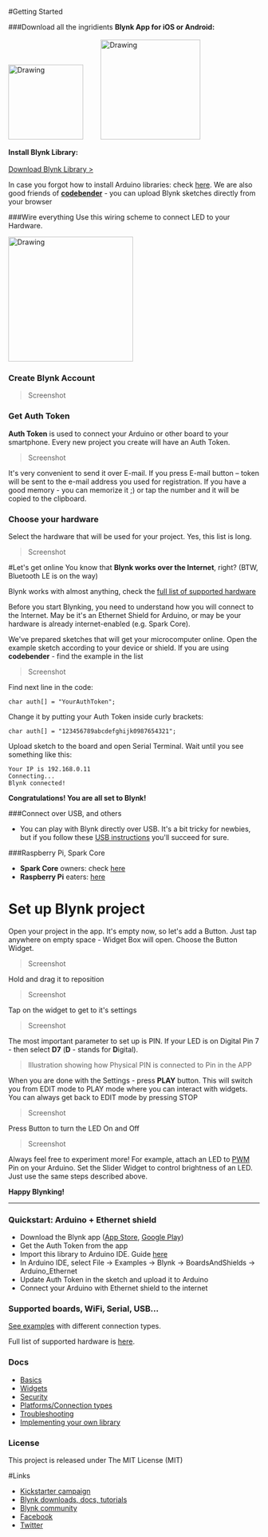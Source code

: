 #Getting Started


###Download all the ingridients
**Blynk App for iOS or Android:** <br> <br> 
[<img src="http://static1.squarespace.com/static/54765ba7e4b0d055ee0b47a6/t/55515fd0e4b08237a78598e2/1431396305454/?format=500w" alt="Drawing" style=" width: 150px;"/>](https://itunes.apple.com/us/app/blynk-control-arduino-raspberry/id808760481?ls=1&mt=8)  &nbsp; &nbsp; &nbsp; &nbsp;     [<img src="http://static1.squarespace.com/static/54765ba7e4b0d055ee0b47a6/t/55515fe8e4b08237a785995e/1431396357648/?format=750w" alt="Drawing" style=" width: 200px;"/>](https://play.google.com/store/apps/details?id=cc.blynk)

**Install Blynk Library:** <br><br>
[Download Blynk Library >](https://github.com/blynkkk/blynk-library/archive/v0.2.1.zip)

In case you forgot how to install Arduino libraries: check [here](http://www.arduino.cc/en/guide/libraries).  We are also good friends of **[codebender](https://codebender.cc/example/BlynkSimpleEthernet/GettingStarted:BlynkBlink)** - you can upload Blynk sketches directly from your browser

###Wire everything 
Use this wiring scheme to connect LED to your Hardware.


<img src="http://faberfun.com/wp-content/uploads/2013/08/Blink-LED-using-Arduino-uno.jpg" alt="Drawing" style="width: 250px;"/>

### Create Blynk Account 
>Screenshot


### Get Auth Token
**Auth Token** is used to connect your Arduino or other board to your smartphone. Every new project you create will have an Auth Token. 

>Screenshot

It's very convenient to send it over E-mail. If you press E-mail button – token will be sent to the e-mail address you used for registration. If you have a good memory - you can memorize it ;) or tap the number and it will be copied to the clipboard.

### Choose your hardware
Select the hardware that will be used for your project. Yes, this list is long.


>Screenshot



#Let's get online
You know that **Blynk works over the Internet**, right? (BTW, Bluetooth LE is on the way) 

Blynk works with almost anything, check the [full list of supported hardware]()

Before you start Blynking, you need to understand how you will connect to the Internet. May be it's an Ethernet Shield for Arduino, or may be your hardware is already internet-enabled (e.g. Spark Core). 

We've prepared sketches that will get your microcomputer online. Open the example sketch according to your device or shield. If you are using **codebender** - find the example in the list

> Screenshot

Find next line in the code:

``` 
char auth[] = "YourAuthToken";

```

Change it by putting your Auth Token inside curly brackets:

``` 
char auth[] = "123456789abcdefghijk0987654321";

```

Upload sketch to the board and open Serial Terminal. Wait until you see something like this: 

``` 
Your IP is 192.168.0.11
Connecting...
Blynk connected!

```
**Congratulations! You are all set to Blynk!**

###Connect over USB,  and others

* You can play with Blynk directly over USB. It's a bit tricky for newbies, but if you follow these [USB instructions](link) you'll succeed for sure.

###Raspberry Pi, Spark Core
* **Spark Core** owners: check [here]()
* **Raspberry Pi** eaters: [here]() 


# Set up Blynk project

Open your project in the app. It's empty now, so let's add a Button. Just tap anywhere on empty space - Widget Box will open. Choose the Button Widget.

> Screenshot

Hold and drag it to reposition

> Screenshot

Tap on the widget to get to it's settings  

> Screenshot

The most important parameter to set up is PIN. If your LED is on Digital Pin 7 - then select **D7** (**D** - stands for **D**igital).   

> Illustration showing how Physical PIN is connected to Pin in the APP

When you are done with the Settings - press **PLAY** button. This will switch you from EDIT mode to PLAY mode where you can interact with widgets. You can always get back to EDIT mode by pressing STOP

> Screenshot

Press Button to turn the LED On and Off

> Screenshot

Always feel free to experiment more! For example, attach an LED to [PWM](http://www.arduino.cc/en/Tutorial/Fading) Pin on your Arduino. Set the Slider Widget to control brightness of an LED. Just use the same steps described above.

**Happy Blynking!**
___

### Quickstart: Arduino + Ethernet shield

* Download the Blynk app ([App Store](https://itunes.apple.com/us/app/blynk-control-arduino-raspberry/id808760481?ls=1&mt=8), [Google Play](https://play.google.com/store/apps/details?id=cc.blynk)) 
* Get the Auth Token from the app
* Import this library to Arduino IDE. Guide [here](http://arduino.cc/en/guide/libraries)
* In Arduino IDE, select File -> Examples -> Blynk -> BoardsAndShields -> Arduino_Ethernet
* Update Auth Token in the sketch and upload it to Arduino
* Connect your Arduino with Ethernet shield to the internet

### Supported boards, WiFi, Serial, USB...

[See examples](examples/BoardsAndShields) with different connection types.

Full list of supported hardware is [here](http://community.blynk.cc/t/hardware-supported-by-blynk).

### Docs

* [Basics](./docs/Basics.md)
* [Widgets](./docs/Widgets.md)
* [Security](./docs/Security.md)
* [Platforms/Connection types](./docs/Platforms.md)
* [Troubleshooting](./docs/Troubleshooting.md)
* [Implementing your own library](./docs/Implementing.md)

### License

This project is released under The MIT License (MIT)


#Links

* [Kickstarter campaign](https://www.kickstarter.com/projects/167134865/blynk-build-an-app-for-your-arduino-project-in-5-m/description)
* [Blynk downloads, docs, tutorials](http://www.blynk.cc)
* [Blynk community](http://community.blynk.cc)
* [Facebook](http://www.fb.com/blynkapp)
* [Twitter](http://twitter.com/blynk_app)
